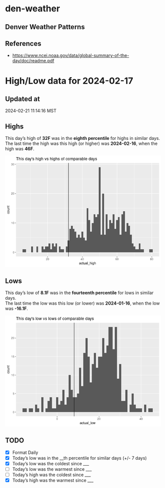

# den-weather

## Denver Weather Patterns

## References

- <https://www.ncei.noaa.gov/data/global-summary-of-the-day/doc/readme.pdf>

# High/Low data for 2024-02-17

## Updated at

2024-02-21 11:14:16 MST

## Highs

This day’s high of **32F** was in the **eighth percentile** for highs in
similar days.  
The last time the high was this high (or higher) was **2024-02-16**,
when the high was **46F**.

![](readme_files/figure-commonmark/unnamed-chunk-4-1.png)

## Lows

This day’s low of **8.1F** was in the **fourteenth percentile** for lows
in similar days.  
The last time the low was this low (or lower) was **2024-01-16**, when
the low was **-16.1F**.

![](readme_files/figure-commonmark/unnamed-chunk-6-1.png)

## TODO

- [x] Format Daily
- [x] Today’s low was in the \_\_th percentile for similar days (+/- 7
  days)
- [x] Today’s low was the coldest since \_\_\_
- [ ] Today’s low was the warmest since \_\_\_
- [ ] Today’s high was the coldest since \_\_\_
- [x] Today’s high was the warmest since \_\_\_
